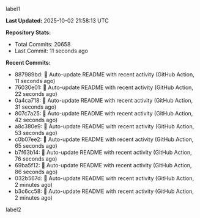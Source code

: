 
label1 
<!-- ACTIVITY_START -->
**Last Updated:** 2025-10-02 21:58:13 UTC

**Repository Stats:**
- Total Commits: 20658
- Last Commit: 11 seconds ago

**Recent Commits:**
- 887989bd: 🤖 Auto-update README with recent activity (GitHub Action, 11 seconds ago)
- 76030e01: 🤖 Auto-update README with recent activity (GitHub Action, 22 seconds ago)
- 0a4ca718: 🤖 Auto-update README with recent activity (GitHub Action, 31 seconds ago)
- 807c7a25: 🤖 Auto-update README with recent activity (GitHub Action, 42 seconds ago)
- a8c380e9: 🤖 Auto-update README with recent activity (GitHub Action, 53 seconds ago)
- c0b07ee2: 🤖 Auto-update README with recent activity (GitHub Action, 65 seconds ago)
- b7f63b14: 🤖 Auto-update README with recent activity (GitHub Action, 76 seconds ago)
- 69ba5f12: 🤖 Auto-update README with recent activity (GitHub Action, 86 seconds ago)
- 032b567d: 🤖 Auto-update README with recent activity (GitHub Action, 2 minutes ago)
- b3c6cc58: 🤖 Auto-update README with recent activity (GitHub Action, 2 minutes ago)
<!-- ACTIVITY_END -->

label2
